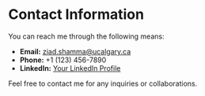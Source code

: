 # Contact Information

You can reach me through the following means:

- **Email:** [ziad.shamma@ucalgary.ca](mailto:ziad.shamma@ucalgary.ca)
- **Phone:** +1 (123) 456-7890
- **LinkedIn:** [Your LinkedIn Profile](https://www.linkedin.com/in/ziad-shamma/)

Feel free to contact me for any inquiries or collaborations.